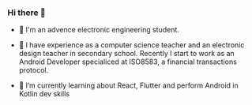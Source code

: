 ### Hi there 👋

- 🤳 I'm an advence electronic engineering student.

- 🕺 I have experience as a computer science teacher and an electronic design teacher in secondary school.
Recently I start to work as an Android Developer specialiced at ISO8583, a financial transactions protocol.

- 🌱 I’m currently learning about React, Flutter and perform Android in Kotlin dev skills
